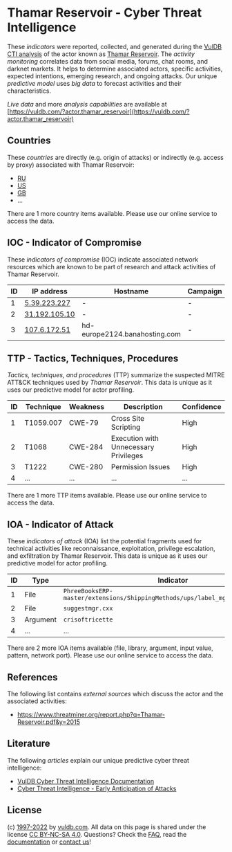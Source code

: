 # Thamar Reservoir - Cyber Threat Intelligence

These _indicators_ were reported, collected, and generated during the [VulDB CTI analysis](https://vuldb.com/?kb.cti) of the actor known as [Thamar Reservoir](https://vuldb.com/?actor.thamar_reservoir). The _activity monitoring_ correlates data from social media, forums, chat rooms, and darknet markets. It helps to determine associated actors, specific activities, expected intentions, emerging research, and ongoing attacks. Our unique _predictive model_ uses _big data_ to forecast activities and their characteristics.

_Live data_ and more _analysis capabilities_ are available at [https://vuldb.com/?actor.thamar_reservoir](https://vuldb.com/?actor.thamar_reservoir)

## Countries

These _countries_ are directly (e.g. origin of attacks) or indirectly (e.g. access by proxy) associated with Thamar Reservoir:

* [RU](https://vuldb.com/?country.ru)
* [US](https://vuldb.com/?country.us)
* [GB](https://vuldb.com/?country.gb)
* ...

There are 1 more country items available. Please use our online service to access the data.

## IOC - Indicator of Compromise

These _indicators of compromise_ (IOC) indicate associated network resources which are known to be part of research and attack activities of Thamar Reservoir.

ID | IP address | Hostname | Campaign | Confidence
-- | ---------- | -------- | -------- | ----------
1 | [5.39.223.227](https://vuldb.com/?ip.5.39.223.227) | - | - | High
2 | [31.192.105.10](https://vuldb.com/?ip.31.192.105.10) | - | - | High
3 | [107.6.172.51](https://vuldb.com/?ip.107.6.172.51) | hd-europe2124.banahosting.com | - | High

## TTP - Tactics, Techniques, Procedures

_Tactics, techniques, and procedures_ (TTP) summarize the suspected MITRE ATT&CK techniques used by _Thamar Reservoir_. This data is unique as it uses our predictive model for actor profiling.

ID | Technique | Weakness | Description | Confidence
-- | --------- | -------- | ----------- | ----------
1 | T1059.007 | CWE-79 | Cross Site Scripting | High
2 | T1068 | CWE-284 | Execution with Unnecessary Privileges | High
3 | T1222 | CWE-280 | Permission Issues | High
4 | ... | ... | ... | ...

There are 1 more TTP items available. Please use our online service to access the data.

## IOA - Indicator of Attack

These _indicators of attack_ (IOA) list the potential fragments used for technical activities like reconnaissance, exploitation, privilege escalation, and exfiltration by Thamar Reservoir. This data is unique as it uses our predictive model for actor profiling.

ID | Type | Indicator | Confidence
-- | ---- | --------- | ----------
1 | File | `PhreeBooksERP-master/extensions/ShippingMethods/ups/label_mgr/js_include.php` | High
2 | File | `suggestmgr.cxx` | High
3 | Argument | `crisoftricette` | High
4 | ... | ... | ...

There are 2 more IOA items available (file, library, argument, input value, pattern, network port). Please use our online service to access the data.

## References

The following list contains _external sources_ which discuss the actor and the associated activities:

* https://www.threatminer.org/report.php?q=Thamar-Reservoir.pdf&y=2015

## Literature

The following _articles_ explain our unique predictive cyber threat intelligence:

* [VulDB Cyber Threat Intelligence Documentation](https://vuldb.com/?kb.cti)
* [Cyber Threat Intelligence - Early Anticipation of Attacks](https://www.scip.ch/en/?labs.20201022)

## License

(c) [1997-2022](https://vuldb.com/?kb.changelog) by [vuldb.com](https://vuldb.com/?kb.about). All data on this page is shared under the license [CC BY-NC-SA 4.0](https://creativecommons.org/licenses/by-nc-sa/4.0/). Questions? Check the [FAQ](https://vuldb.com/?kb.faq), read the [documentation](https://vuldb.com/?kb) or [contact us](https://vuldb.com/?contact)!
